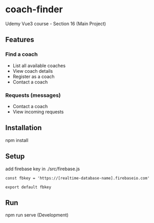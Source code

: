 # coach-finder

Udemy Vue3 course - Section 16 (Main Project)

## Features

### Find a coach

- List all available coaches
- View coach details
- Register as a coach
- Contact a coach

### Requests (messages)

- Contact a coach
- View incoming requests

## Installation

npm install

## Setup

add firebase key in ./src/firebase.js

```
const fbkey = 'https://[realtime-database-name].firebaseio.com'

export default fbkey
```


## Run

npm run serve (Development)
